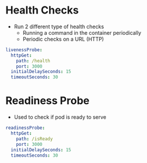 # Health Checks

- Run 2 different type of health checks
  - Running a command in the container periodically
  - Periodic checks on a URL (HTTP)

```yaml
livenessProbe:
  httpGet:
    path: /health
    port: 3000
  initialDelaySeconds: 15
  timeoutSeconds: 30
```

# Readiness Probe

- Used to check if pod is ready to serve

```yaml
readinessProbe:
  httpGet:
    path: /isReady
    port: 3000
  initialDelaySeconds: 15
  timeoutSeconds: 30
```